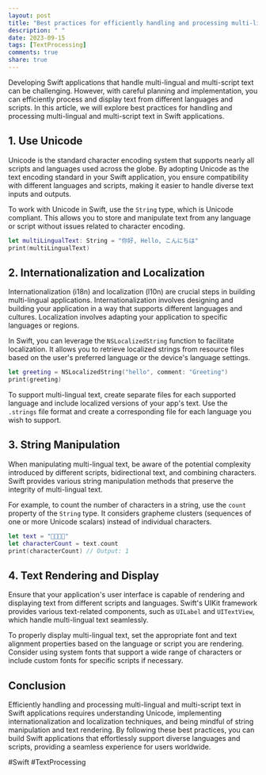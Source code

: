 ```yaml
---
layout: post
title: "Best practices for efficiently handling and processing multi-lingual and multi-script text or characters in Swift applications"
description: " "
date: 2023-09-15
tags: [TextProcessing]
comments: true
share: true
---
```


Developing Swift applications that handle multi-lingual and multi-script text can be challenging. However, with careful planning and implementation, you can efficiently process and display text from different languages and scripts. In this article, we will explore best practices for handling and processing multi-lingual and multi-script text in Swift applications.

## 1. Use Unicode

Unicode is the standard character encoding system that supports nearly all scripts and languages used across the globe. By adopting Unicode as the text encoding standard in your Swift application, you ensure compatibility with different languages and scripts, making it easier to handle diverse text inputs and outputs.

To work with Unicode in Swift, use the `String` type, which is Unicode compliant. This allows you to store and manipulate text from any language or script without issues related to character encoding.

```swift
let multiLingualText: String = "你好, Hello, こんにちは"
print(multiLingualText)
```

## 2. Internationalization and Localization

Internationalization (i18n) and localization (l10n) are crucial steps in building multi-lingual applications. Internationalization involves designing and building your application in a way that supports different languages and cultures. Localization involves adapting your application to specific languages or regions.

In Swift, you can leverage the `NSLocalizedString` function to facilitate localization. It allows you to retrieve localized strings from resource files based on the user's preferred language or the device's language settings.

```swift
let greeting = NSLocalizedString("hello", comment: "Greeting")
print(greeting)
```

To support multi-lingual text, create separate files for each supported language and include localized versions of your app's text. Use the `.strings` file format and create a corresponding file for each language you wish to support.

## 3. String Manipulation

When manipulating multi-lingual text, be aware of the potential complexity introduced by different scripts, bidirectional text, and combining characters. Swift provides various string manipulation methods that preserve the integrity of multi-lingual text.

For example, to count the number of characters in a string, use the `count` property of the `String` type. It considers grapheme clusters (sequences of one or more Unicode scalars) instead of individual characters.

```swift
let text = "👨‍👩‍👧‍👦"
let characterCount = text.count
print(characterCount) // Output: 1
```

## 4. Text Rendering and Display

Ensure that your application's user interface is capable of rendering and displaying text from different scripts and languages. Swift's UIKit framework provides various text-related components, such as `UILabel` and `UITextView`, which handle multi-lingual text seamlessly.

To properly display multi-lingual text, set the appropriate font and text alignment properties based on the language or script you are rendering. Consider using system fonts that support a wide range of characters or include custom fonts for specific scripts if necessary.

## Conclusion

Efficiently handling and processing multi-lingual and multi-script text in Swift applications requires understanding Unicode, implementing internationalization and localization techniques, and being mindful of string manipulation and text rendering. By following these best practices, you can build Swift applications that effortlessly support diverse languages and scripts, providing a seamless experience for users worldwide.

#Swift #TextProcessing